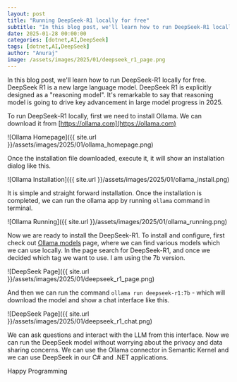 ```yaml
---
layout: post
title: "Running DeepSeek-R1 locally for free"
subtitle: "In this blog post, we'll learn how to run DeepSeek-R1 locally for free"
date: 2025-01-28 00:00:00
categories: [dotnet,AI,DeepSeek]
tags: [dotnet,AI,DeepSeek]
author: "Anuraj"
image: /assets/images/2025/01/deepseek_r1_page.png
---
```


In this blog post, we'll learn how to run DeepSeek-R1 locally for free. DeepSeek R1 is a new large language model. DeepSeek R1 is explicitly designed as a "reasoning model". It's remarkable to say that reasoning model is going to drive key advancement in large model progress in 2025.

To run DeepSeek-R1 locally, first we need to install Ollama. We can download it from [https://ollama.com](https://ollama.com) 

![Ollama Homepage]({{ site.url }}/assets/images/2025/01/ollama_homepage.png)

Once the installation file downloaded, execute it, it will show an installation dialog like this.

![Ollama Installation]({{ site.url }}/assets/images/2025/01/ollama_install.png)

It is simple and  straight forward installation. Once the installation is completed, we can run the ollama app by running `ollama` command in terminal.

![Ollama Running]({{ site.url }}/assets/images/2025/01/ollama_running.png)

Now we are ready to install the DeepSeek-R1. To install and configure, first check out [Ollama models](https://ollama.com/search) page, where we can find various models which we can use locally. In the page search for DeepSeek-R1, and once we decided which tag we want to use. I am using the 7b version.

![DeepSeek Page]({{ site.url }}/assets/images/2025/01/deepseek_r1_page.png)

And then we can run the command `ollama run deepseek-r1:7b` - which will download the model and show a chat interface like this.

![DeepSeek Page]({{ site.url }}/assets/images/2025/01/deepseek_r1_chat.png)

We can ask questions and interact with the LLM from this interface. Now we can run the DeepSeek model without worrying about the privacy and data sharing concerns. We can use the Ollama connector in Semantic Kernel and we can use DeepSeek in our C# and .NET applications.

Happy Programming